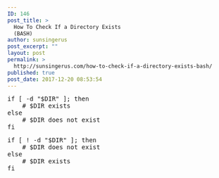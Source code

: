 ```yaml
---
ID: 146
post_title: >
  How To Check If a Directory Exists
  (BASH)
author: sunsingerus
post_excerpt: ""
layout: post
permalink: >
  http://sunsingerus.com/how-to-check-if-a-directory-exists-bash/
published: true
post_date: 2017-12-20 08:53:54
---
```

<pre>
if [ -d "$DIR" ]; then
    # $DIR exists
else
    # $DIR does not exist
fi
</pre>

<pre>
if [ ! -d "$DIR" ]; then
    # $DIR does not exist
else
    # $DIR exists
fi
</pre>